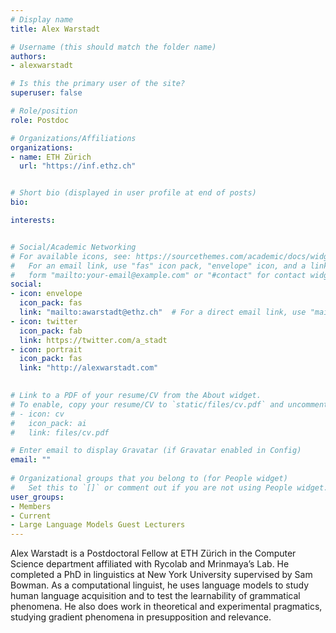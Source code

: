 ```yaml
---
# Display name
title: Alex Warstadt

# Username (this should match the folder name)
authors:
- alexwarstadt

# Is this the primary user of the site?
superuser: false

# Role/position
role: Postdoc

# Organizations/Affiliations
organizations:
- name: ETH Zürich
  url: "https://inf.ethz.ch"


# Short bio (displayed in user profile at end of posts)
bio: 

interests: 


# Social/Academic Networking
# For available icons, see: https://sourcethemes.com/academic/docs/widgets/#icons
#   For an email link, use "fas" icon pack, "envelope" icon, and a link in the
#   form "mailto:your-email@example.com" or "#contact" for contact widget.
social:
- icon: envelope
  icon_pack: fas
  link: "mailto:awarstadt@ethz.ch"  # For a direct email link, use "mailto:test@example.org".
- icon: twitter
  icon_pack: fab
  link: https://twitter.com/a_stadt
- icon: portrait
  icon_pack: fas
  link: "http://alexwarstadt.com"

  
# Link to a PDF of your resume/CV from the About widget.
# To enable, copy your resume/CV to `static/files/cv.pdf` and uncomment the lines below.  
# - icon: cv
#   icon_pack: ai
#   link: files/cv.pdf 

# Enter email to display Gravatar (if Gravatar enabled in Config)
email: ""
  
# Organizational groups that you belong to (for People widget)
#   Set this to `[]` or comment out if you are not using People widget.  
user_groups:
- Members
- Current
- Large Language Models Guest Lecturers
---
```


Alex Warstadt is a Postdoctoral Fellow at ETH Zürich in the Computer Science department affiliated with Rycolab and Mrinmaya’s Lab. He completed a PhD in linguistics at New York University supervised by Sam Bowman. As a computational linguist, he uses language models to study human language acquisition and to test the learnability of grammatical phenomena. He also does work in theoretical and experimental pragmatics, studying gradient phenomena in presupposition and relevance.

<!-- <img  class="avatar-small" src="seaa-turtle.jpg" style="float: center" />
 -->